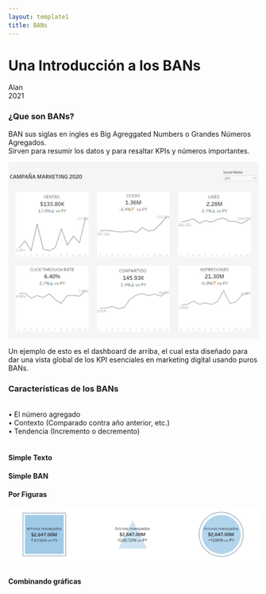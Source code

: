 ```yaml
---
layout: template1
title: BANs
---
```


Una Introducción a los BANs
================
Alan<br />
2021<br />

<h3>¿Que son BANs?</h3>
<p>BAN sus siglas en ingles es Big Agreggated Numbers o Grandes Números Agregados.<br />
Sirven para resumir los datos y para resaltar KPIs y números importantes. <br />
</p>
<div class="bigcenterimgcontainer">
<img src="img/Dashboard.jpg" alt style>
</div>

<p>Un ejemplo de esto es el dashboard de arriba, el cual esta diseñado para dar una vista global de los KPI esenciales en marketing digital usando puros BANs.</p>

<h3>Características de los BANs</h3>
<br />
•	El número agregado<br />
•	Contexto (Comparado contra año anterior, etc.)<br />
•	Tendencia (Incremento o decremento) <br />
<br />
<h4>Simple Texto</h4>

<h4>Simple BAN</h4>

<h4>Por Figuras</h4>
<div class="bigcenterimgcontainer">
<img src="img/kpishapes.jpg" alt style>
</div>

<h4>Combinando gráficas</h4>
<br />







